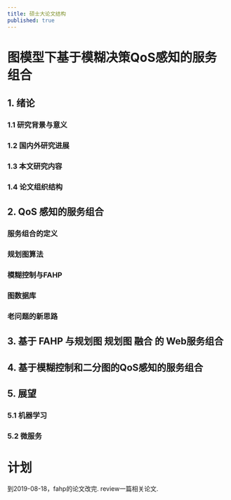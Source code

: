 ```yaml
---
title: 硕士大论文结构
published: true
---
```


# 图模型下基于模糊决策QoS感知的服务组合

## 1. 绪论

### 1.1 研究背景与意义

### 1.2 国内外研究进展

### 1.3 本文研究内容

### 1.4 论文组织结构

## 2. QoS 感知的服务组合

### 服务组合的定义
### 规划图算法
### 模糊控制与FAHP
### 图数据库
### 老问题的新思路

## 3. 基于 FAHP 与规划图 规划图 融合 的 Web服务组合

## 4. 基于模糊控制和二分图的QoS感知的服务组合

## 5. 展望

### 5.1 机器学习

### 5.2 微服务


# 计划

到2019-08-18，fahp的论文改完.
review一篇相关论文.
